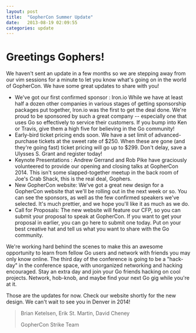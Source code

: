 ```yaml
---
layout: post
title:  "GopherCon Summer Update"
date:   2013-08-19 02:09:55
categories: update
---
```


# Greetings Gophers!

We haven't sent an update in a few months so we are stepping away from our vim sessions for a minute to let you know what's going on in the world of GopherCon.  We have some great updates to share with you!

- We've got our first confirmed sponsor : Iron.io  While we have at least half a dozen other companies in various stages of getting sponsorship packages put together, Iron.io was the first to get the deal done.  We're proud to be sponsored by such a great company -- especially one that uses Go so effectively to service their customers.  If you bump into Ken or Travis, give them a high five for believing in the Go community!
- Early-bird ticket pricing ends soon.  We have a set limit of advanced-purchase tickets at the sweet rate of $250.  When these are gone (and they're going fast) ticket pricing will go up to $299.  Don't delay, save a Ulysses S. Grant and register today!
- Keynote Presentations : Andrew Gerrand and Rob Pike have graciously volunteered to provide our opening and closing talks at GopherCon 2014.  This isn't some slapped-together meetup in the back room of Joe's Crab Shack, this is the real deal, Gophers.
- New GopherCon website:  We've got a great new design for a GopherCon website that we'll be rolling out in the next week or so.  You can see the sponsors, as well as the few confirmed speakers we've selected.  It's much prettier, and we hope you'll like it as much as we do.
- Call for Proposals:  The new website will feature our CFP, so you can submit your proposal to speak at GopherCon.  If you want to get your proposal in earlier, you can go here to submit one today.  Put on your best creative hat and tell us what you want to share with the Go community.

We're working hard behind the scenes to make this an awesome opportunity to learn from fellow Go users and network with friends you may only know online.  The third day of the conference is going to be a "hack-day" in the conference space, with unorganized networking and hacking encouraged.  Stay an extra day and join your Go friends hacking on cool projects.  Network, hob-knob, and maybe find your next Go gig while you're at it.

Those are the updates for now.  Check our website shortly for the new design.  We can't wait to see you in Denver in 2014!

>Brian Ketelsen, Erik St. Martin, David Cheney
>
>GopherCon Strike Team
